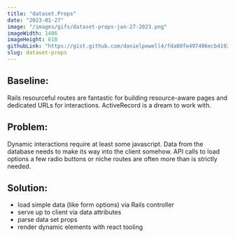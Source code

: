 ```yaml
---
title: "dataset.Props"
date: "2023-01-27"
image: "/images/gifs/dataset-props-jan-27-2023.png"
imageWidth: 1406
imageHeight: 618
githubLink: "https://gist.github.com/danielpowell4/fda80fe497486ecb41924461a81485ae"
slug: dataset-props
---
```


## Baseline:

Rails resourceful routes are fantastic for building resource-aware pages and dedicated URLs for interactions. ActiveRecord is a dream to work with.

## Problem:

Dynamic interactions require at least some javascript.
Data from the database needs to make its way into the client somehow.
API calls to load options a few radio buttons or niche routes are often more than is strictly needed.

## Solution:

- load simple data (like form options) via Rails controller
- serve up to client via data attributes
- parse data set props
- render dynamic elements with react tooling
